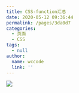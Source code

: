 ```yaml
---
title: CSS-function汇总
date: 2020-05-12 09:36:44
permalink: /pages/3da0d7
categories:
  - 页面
  - CSS
tags:
  - null
author:
  name: wccode
  link: ''
---
```

![](https://cdn.jsdelivr.net/gh/xugaoyi/image_store/blog/20200512161232.jpg)